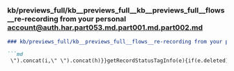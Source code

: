 ### kb/previews_full/kb__previews_full__kb__previews_full__flows__re-recording from your personal account@auth.har.part053.md.part001.md.part002.md

```md
### kb/previews_full/kb__previews_full__flows__re-recording from your personal account@auth.har.part053.md.part001.md (part 002)

```md
 \").concat(i,\" \").concat(h)}}getRecordStatusTagInfo(e){if(e.deleted)return{tagLabel$:We(this.translate.
```

```

```
